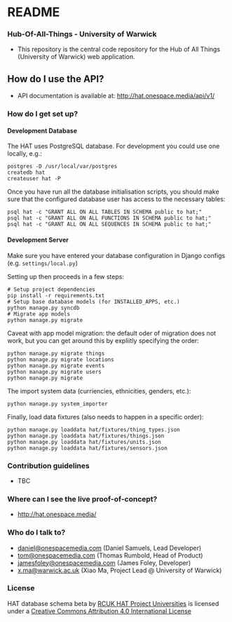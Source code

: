# README #

### Hub-Of-All-Things - University of Warwick ###

* This repository is the central code repository for the Hub of All Things (University of Warwick) web application.

## How do I use the API? ###

* API documentation is available at: http://hat.onespace.media/api/v1/

### How do I get set up? ###

#### Development Database

The HAT uses PostgreSQL database. For development you could use one locally, e.g.:

    postgres -D /usr/local/var/postgres
    createdb hat
    createuser hat -P

Once you have run all the database initialisation scripts, you should make sure that the configured database user has access to the necessary tables:

	psql hat -c "GRANT ALL ON ALL TABLES IN SCHEMA public to hat;"
	psql hat -c "GRANT ALL ON ALL FUNCTIONS IN SCHEMA public to hat;"
	psql hat -c "GRANT ALL ON ALL SEQUENCES IN SCHEMA public to hat;"

#### Development Server

Make sure you have entered your database configuration in Django configs (e.g. `settings/local.py`)

Setting up then proceeds in a few steps:

	# Setup project dependencies
	pip install -r requirements.txt 
	# Setup base database models (for INSTALLED_APPS, etc.)
	python manage.py syncdb
	# Migrate app models
	python manage.py migrate

Caveat with app model migration: the default oder of migration does not work, but you can get around this by expliitly specifying the order:

	python manage.py migrate things
	python manage.py migrate locations
	python manage.py migrate events
	python manage.py migrate users
	python manage.py migrate

The import system data (curriencies, ethnicities, genders, etc.):
	
	python manage.py system_importer

Finally, load data fixtures (also needs to happen in a specific order):

	python manage.py loaddata hat/fixtures/thing_types.json
	python manage.py loaddata hat/fixtures/things.json
	python manage.py loaddata hat/fixtures/units.json
	python manage.py loaddata hat/fixtures/sensors.json


### Contribution guidelines ###

* TBC

### Where can I see the live proof-of-concept? ###

* http://hat.onespace.media/

### Who do I talk to? ###

* daniel@onespacemedia.com (Daniel Samuels, Lead Developer)
* tom@onespacemedia.com (Thomas Rumbold, Head of Product)
* jamesfoley@onespacemedia.com (James Foley, Developer)
* x.ma@warwick.ac.uk (Xiao Ma, Project Lead @ University of Warwick)

### License

HAT database schema beta by [RCUK HAT Project Universities](http://www.hubofallthings.com/) is licensed under a [Creative Commons Attribution 4.0 International License](http://creativecommons.org/licenses/by/4.0/)